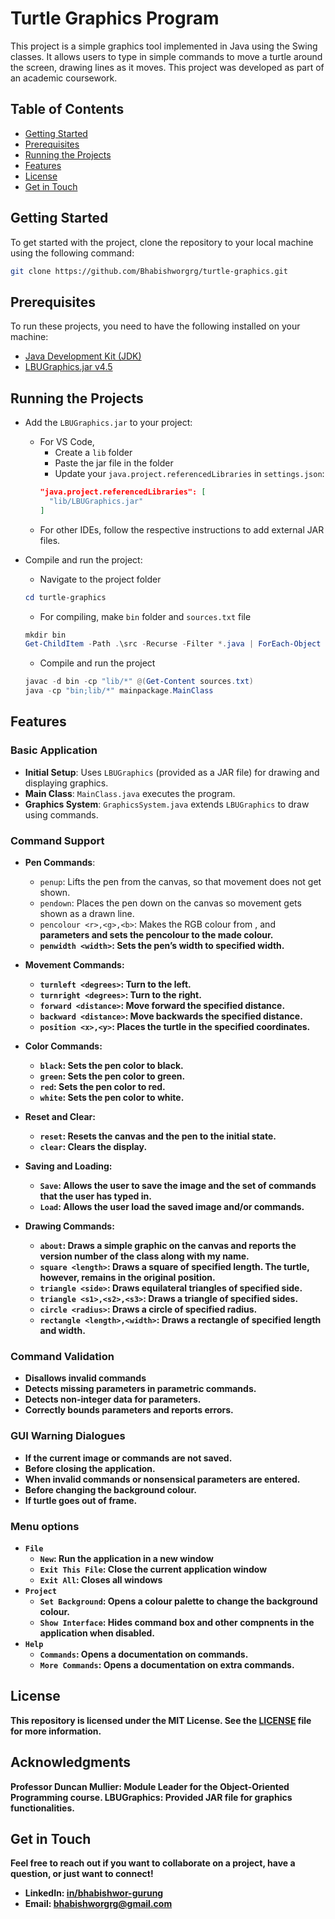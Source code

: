 # Turtle Graphics Program
This project is a simple graphics tool implemented in Java using the Swing classes. It allows users to type in simple commands to move a turtle around the screen, drawing lines as it moves. This project was developed as part of an academic coursework.


## Table of Contents
- [Getting Started](#getting-started)
- [Prerequisites](#prerequisites)
- [Running the Projects](#running-the-projects)
- [Features](#features)
- [License](#license)
- [Get in Touch](#get-in-touch)


## Getting Started
To get started with the project, clone the repository to your local machine using the following command:
```bash
git clone https://github.com/Bhabishworgrg/turtle-graphics.git
```

## Prerequisites
To run these projects, you need to have the following installed on your machine:
- [Java Development Kit (JDK)](https://www.oracle.com/in/java/technologies/downloads/)
- [LBUGraphics.jar v4.5](https://github.com/LBU-OOP/OOPturtleGraphicsLibrary/blob/db72a5f59815045516ea444bd8680b1b4cc26e33/LBUGraphics.jar)


## Running the Projects
- Add the `LBUGraphics.jar` to your project:
  - For VS Code,
    - Create a `lib` folder
    - Paste the jar file in the folder
    - Update your `java.project.referencedLibraries` in `settings.json`:
    ```json
    "java.project.referencedLibraries": [
      "lib/LBUGraphics.jar"
    ]
    ```
  - For other IDEs, follow the respective instructions to add external JAR files.

- Compile and run the project:
  - Navigate to the project folder
  ```powershell
  cd turtle-graphics
  ```
  - For compiling, make `bin` folder and `sources.txt` file
  ```powershell
  mkdir bin
  Get-ChildItem -Path .\src -Recurse -Filter *.java | ForEach-Object { $_.FullName } > sources.txt
  ```
  - Compile and run the project
  ```powershell
  javac -d bin -cp "lib/*" @(Get-Content sources.txt)
  java -cp "bin;lib/*" mainpackage.MainClass
  ```


## Features
### Basic Application
- **Initial Setup**: Uses `LBUGraphics` (provided as a JAR file) for drawing and displaying graphics.
- **Main Class**: `MainClass.java` executes the program.
- **Graphics System**: `GraphicsSystem.java` extends `LBUGraphics` to draw using commands.

### Command Support
- **Pen Commands**:
  - `penup`: Lifts the pen from the canvas, so that movement does not get shown.
  - `pendown`: Places the pen down on the canvas so movement gets shown as a drawn line.
  - `pencolour <r>,<g>,<b>`:	Makes the RGB colour from <r>,<g> and <b> parameters and sets the pencolour to the made colour.
  - `penwidth <width>`:	Sets the pen’s width to specified width.

- **Movement Commands**:
  - `turnleft <degrees>`: Turn <degrees> to the left.
  - `turnright <degrees>`: Turn <degrees> to the right.
  - `forward <distance>`: Move forward the specified distance.
  - `backward <distance>`: Move backwards the specified distance.
  - `position <x>,<y>`:	Places the turtle in the specified coordinates.

- **Color Commands**:
  - `black`: Sets the pen color to black.
  - `green`: Sets the pen color to green.
  - `red`: Sets the pen color to red.
  - `white`: Sets the pen color to white.

- **Reset and Clear**:
  - `reset`: Resets the canvas and the pen to the initial state.
  - `clear`: Clears the display.

- **Saving and Loading**:
  - `Save`: Allows the user to save the image and the set of commands that the user has typed in.
  - `Load`: Allows the user load the saved image and/or commands.

- **Drawing Commands**:
  - `about`:	Draws a simple graphic on the canvas and reports the version number of the class along with my name.
  - `square <length>`:	Draws a square of specified length. The turtle, however, remains in the original position.
  - `triangle <side>`:	Draws equilateral triangles of specified side.
  - `triangle <s1>,<s2>,<s3>`:	Draws a triangle of specified sides.
  - `circle <radius>`:	Draws a circle of specified radius.
  - `rectangle <length>,<width>`:	Draws a rectangle of specified length and width.

### Command Validation
- Disallows invalid commands
- Detects missing parameters in parametric commands.
- Detects non-integer data for parameters.
- Correctly bounds parameters and reports errors.

### GUI Warning Dialogues
- If the current image or commands are not saved.
- Before closing the application.
- When invalid commands or nonsensical parameters are entered.
- Before changing the background colour.
- If turtle goes out of frame.

### Menu options
- `File`
  - `New`: Run the application in a new window
  - `Exit This File`: Close the current application window
  - `Exit All`: Closes all windows
- `Project`
  - `Set Background`: Opens a colour palette to change the background colour.
  - `Show Interface`: Hides command box and other compnents in the application when disabled.
- `Help`
  - `Commands`: Opens a documentation on commands.
  - `More Commands`: Opens a documentation on extra commands.


## License
This repository is licensed under the MIT License. See the [LICENSE](LICENSE) file for more information.


## Acknowledgments
Professor Duncan Mullier: Module Leader for the Object-Oriented Programming course.
LBUGraphics: Provided JAR file for graphics functionalities.


## Get in Touch
Feel free to reach out if you want to collaborate on a project, have a question, or just want to connect!
- LinkedIn: [in/bhabishwor-gurung](https://www.linkedin.com/in/bhabishwor-gurung/)
- Email: [bhabishworgrg@gmail.com](mailto:bhabishworgrg@gmail.com)